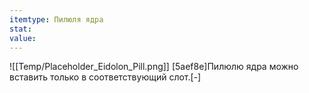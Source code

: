 ```yaml
---
itemtype: Пилюля ядра
stat: 
value: 
---
```

![[Temp/Placeholder_Eidolon_Pill.png]]
[5aef8e]Пилюлю ядра можно вставить только в соответствующий слот.[-]
